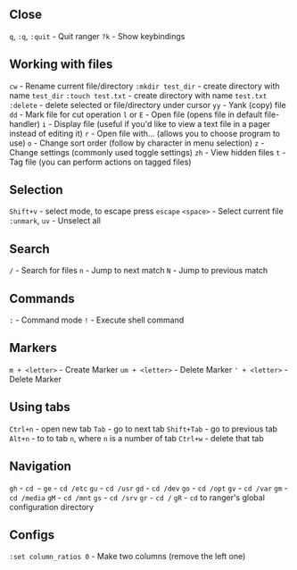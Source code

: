 ## Close
 `q`, `:q`, `:quit` - Quit ranger
 `?k` - Show keybindings

## Working with files
 `cw` - Rename current file/directory
 `:mkdir test_dir` - create directory with name `test_dir`
 `:touch test.txt` - create directory with name `test.txt`
 `:delete` - delete selected or file/directory under cursor
 `yy` - Yank (copy) file
 `dd` - Mark file for cut operation
 `l` or `E` - Open file (opens file in default file-handler)
 `i` - Display file (useful if you'd like to view a text file in a pager instead of editing it)
 `r` - Open file with… (allows you to choose program to use)
 `o` - Change sort order (follow by character in menu selection)
 `z` - Change settings (commonly used toggle settings)
 `zh` - View hidden files
 `t` - Tag file (you can perform actions on tagged files)
 
## Selection
 `Shift+v` - select mode, to escape press `escape`
 `<space>` - Select current file
 `:unmark`, `uv` - Unselect all

## Search
 `/` - Search for files
 `n` - Jump to next match
 `N` - Jump to previous match

## Commands
 `:` - Command mode 
 `!` - Execute shell command

## Markers
 `m + <letter>` - Create Marker
 `um + <letter>` - Delete Marker
 `' + <letter>` - Delete Marker

## Using tabs
 `Ctrl+n` - open new tab
 `Tab` - go to next tab
 `Shift+Tab` - go to previous tab
 `Alt+n` - to to tab `n`, where `n` is a number of tab
 `Ctrl+w` - delete that tab

## Navigation
 `gh` - `cd ~`
 `ge` - `cd /etc`
 `gu` - `cd /usr`
 `gd` - `cd /dev`
 `go` - `cd /opt`
 `gv` - `cd /var`
 `gm` - `cd /media`
 `gM` - `cd /mnt`
 `gs` - `cd /srv`
 `gr` - `cd /`
 `gR` - `cd` to ranger's global configuration directory

## Configs
 `:set column_ratios 0` - Make two columns (remove the left one)
